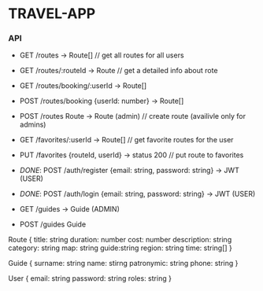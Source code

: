 # TRAVEL-APP
### API
- GET /routes -> Route[] // get all routes for all users
- GET /routes/:routeId -> Route // get a detailed info about rote
- GET /routes/booking/:userId -> Route[]
- POST /routes/booking {userId: number} -> Route[]
- POST /routes Route -> Route (admin) // create route (availivle only for admins)

- GET /favorites/:userId -> Route[] // get favorite routes for the user

- PUT /favorites {routeId, userId} -> status 200 // put route to favorites

- *DONE*: POST /auth/register {email: string, password: string} -> JWT (USER)
- *DONE*: POST /auth/login {email: string, password: string} -> JWT (USER)

- GET /guides -> Guide (ADMIN)
- POST /guides Guide

Route {
  title: string
  duration: number
  cost: number
  description: string
  category: string
  map: string
  guide:string
  region: string
  time: string[]
}

Guide {
  surname: string
  name: stirng
  patronymic: string
  phone: string
}

User {
email: string
password: string
roles: string
}
